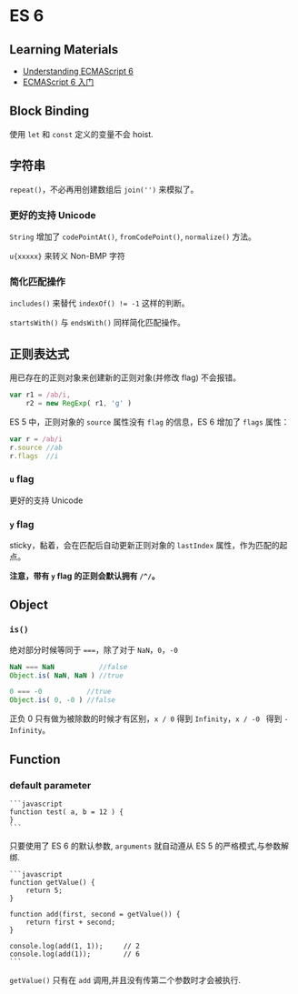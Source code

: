 # ES 6

## Learning Materials

- [Understanding ECMAScript 6](https://leanpub.com/understandinges6/read/)
- [ECMAScript 6 入门](http://es6.ruanyifeng.com/)

## Block Binding

使用 `let` 和 `const` 定义的变量不会 hoist.

## 字符串

`repeat()`，不必再用创建数组后 `join('')` 来模拟了。

### 更好的支持 Unicode

`String` 增加了 `codePointAt()`, `fromCodePoint()`, `normalize()` 方法。

`u{xxxxx}` 来转义 Non-BMP 字符

### 简化匹配操作

`includes()` 来替代 `indexOf() != -1` 这样的判断。

`startsWith()` 与 `endsWith()` 同样简化匹配操作。


## 正则表达式

用已存在的正则对象来创建新的正则对象(并修改 flag) 不会报错。

```javascript
var r1 = /ab/i,
	r2 = new RegExp( r1, 'g' )
```

ES 5 中，正则对象的 `source` 属性没有 `flag` 的信息，ES 6 增加了 `flags` 属性：

```javascript
var r = /ab/i
r.source //ab
r.flags  //i
```

### `u` flag

更好的支持 Unicode

### `y` flag

sticky，黏着，会在匹配后自动更新正则对象的 `lastIndex` 属性，作为匹配的起点。

**注意，带有 `y` flag 的正则会默认拥有 `/^/`。** 

## Object

### `is()`

绝对部分时候等同于 `===`，除了对于 `NaN`，`0`，`-0`

```javascript
NaN === NaN  	      //false
Object.is( NaN, NaN ) //true

0 === -0           //true
Object.is( 0, -0 ) //false
```

正负 0 只有做为被除数的时候才有区别，`x / 0` 得到 `Infinity`，`x / -0 ` 得到 `-Infinity`。

## Function

### default parameter

    ```javascript
    function test( a, b = 12 ) {
    }
    ```
    
只要使用了 ES 6 的默认参数, `arguments` 就自动遵从 ES 5 的严格模式,与参数解绑.
    
    ```javascript
    function getValue() {
        return 5;
    }
    
    function add(first, second = getValue()) {
        return first + second;
    }
    
    console.log(add(1, 1));     // 2
    console.log(add(1));        // 6
    ```

`getValue()` 只有在 `add` 调用,并且没有传第二个参数时才会被执行.
